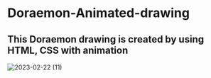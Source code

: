 # Doraemon-Animated-drawing
<h2>This Doraemon drawing is created by using HTML, CSS with animation</h2>




![2023-02-22 (11)](https://user-images.githubusercontent.com/125183729/220488706-a3da4b19-5dc9-4a84-a18a-dcbe0e7898ee.png)
